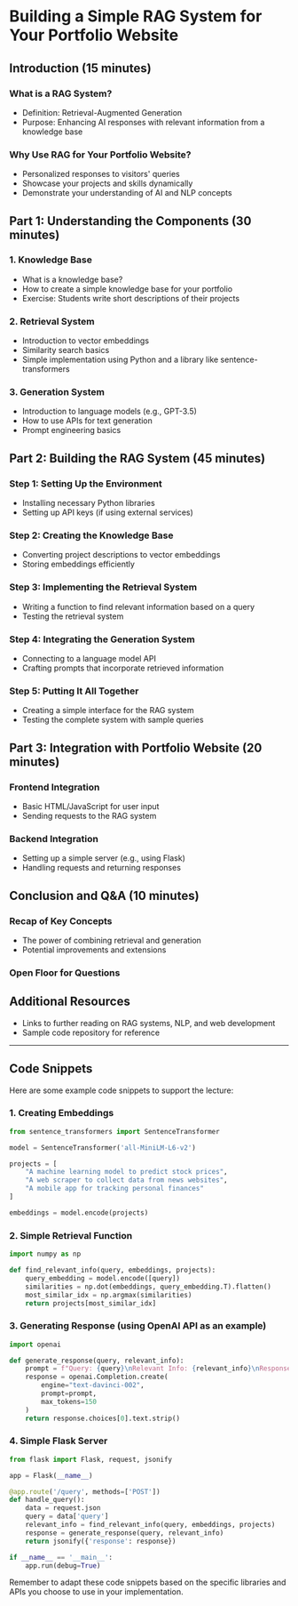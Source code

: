 # Building a Simple RAG System for Your Portfolio Website

## Introduction (15 minutes)

### What is a RAG System?
- Definition: Retrieval-Augmented Generation
- Purpose: Enhancing AI responses with relevant information from a knowledge base

### Why Use RAG for Your Portfolio Website?
- Personalized responses to visitors' queries
- Showcase your projects and skills dynamically
- Demonstrate your understanding of AI and NLP concepts

## Part 1: Understanding the Components (30 minutes)

### 1. Knowledge Base
- What is a knowledge base?
- How to create a simple knowledge base for your portfolio
- Exercise: Students write short descriptions of their projects

### 2. Retrieval System
- Introduction to vector embeddings
- Similarity search basics
- Simple implementation using Python and a library like sentence-transformers

### 3. Generation System
- Introduction to language models (e.g., GPT-3.5)
- How to use APIs for text generation
- Prompt engineering basics

## Part 2: Building the RAG System (45 minutes)

### Step 1: Setting Up the Environment
- Installing necessary Python libraries
- Setting up API keys (if using external services)

### Step 2: Creating the Knowledge Base
- Converting project descriptions to vector embeddings
- Storing embeddings efficiently

### Step 3: Implementing the Retrieval System
- Writing a function to find relevant information based on a query
- Testing the retrieval system

### Step 4: Integrating the Generation System
- Connecting to a language model API
- Crafting prompts that incorporate retrieved information

### Step 5: Putting It All Together
- Creating a simple interface for the RAG system
- Testing the complete system with sample queries

## Part 3: Integration with Portfolio Website (20 minutes)

### Frontend Integration
- Basic HTML/JavaScript for user input
- Sending requests to the RAG system

### Backend Integration
- Setting up a simple server (e.g., using Flask)
- Handling requests and returning responses

## Conclusion and Q&A (10 minutes)

### Recap of Key Concepts
- The power of combining retrieval and generation
- Potential improvements and extensions

### Open Floor for Questions

## Additional Resources
- Links to further reading on RAG systems, NLP, and web development
- Sample code repository for reference

---

## Code Snippets

Here are some example code snippets to support the lecture:

### 1. Creating Embeddings

```python
from sentence_transformers import SentenceTransformer

model = SentenceTransformer('all-MiniLM-L6-v2')

projects = [
    "A machine learning model to predict stock prices",
    "A web scraper to collect data from news websites",
    "A mobile app for tracking personal finances"
]

embeddings = model.encode(projects)
```

### 2. Simple Retrieval Function

```python
import numpy as np

def find_relevant_info(query, embeddings, projects):
    query_embedding = model.encode([query])
    similarities = np.dot(embeddings, query_embedding.T).flatten()
    most_similar_idx = np.argmax(similarities)
    return projects[most_similar_idx]
```

### 3. Generating Response (using OpenAI API as an example)

```python
import openai

def generate_response(query, relevant_info):
    prompt = f"Query: {query}\nRelevant Info: {relevant_info}\nResponse:"
    response = openai.Completion.create(
        engine="text-davinci-002",
        prompt=prompt,
        max_tokens=150
    )
    return response.choices[0].text.strip()
```

### 4. Simple Flask Server

```python
from flask import Flask, request, jsonify

app = Flask(__name__)

@app.route('/query', methods=['POST'])
def handle_query():
    data = request.json
    query = data['query']
    relevant_info = find_relevant_info(query, embeddings, projects)
    response = generate_response(query, relevant_info)
    return jsonify({'response': response})

if __name__ == '__main__':
    app.run(debug=True)
```

Remember to adapt these code snippets based on the specific libraries and APIs you choose to use in your implementation.
